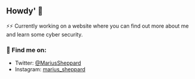 ## Howdy' 🤠 

⚡⚡ Currently working on a website where you can find out more about me and learn some cyber security.  

### 💬 Find me on: 
* Twitter: [@MariusSheppard](twitter.com/MariusSheppard)
* Instagram: [marius_sheppard](https://www.instagram.com/marius_sheppard/)
